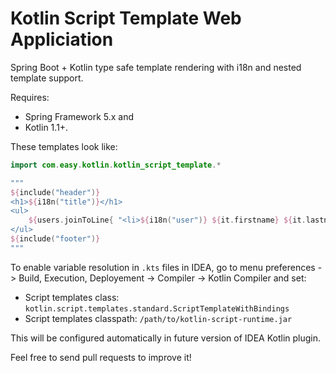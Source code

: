 Kotlin Script Template Web Appliciation
===


Spring Boot + Kotlin type safe template rendering with i18n and nested template support.

Requires:
 
 - Spring Framework 5.x and 
 - Kotlin 1.1+.

These templates look like:

```kotlin
import com.easy.kotlin.kotlin_script_template.*

"""
${include("header")}
<h1>${i18n("title")}</h1>
<ul>
	${users.joinToLine{ "<li>${i18n("user")} ${it.firstname} ${it.lastname}</li>" }}
</ul>
${include("footer")}
"""
```

To enable variable resolution in `.kts` files in IDEA, go to menu preferences -> Build, Execution, Deployement -> Compiler -> Kotlin Compiler and set:
 - Script templates class: `kotlin.script.templates.standard.ScriptTemplateWithBindings`
 - Script templates classpath: `/path/to/kotlin-script-runtime.jar`
 
This will be configured automatically in future version of IDEA Kotlin plugin.

Feel free to send pull requests to improve it!
